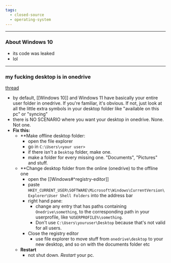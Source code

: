 ```yaml
---
tags:
  - closed-source
  - operating-system
---
```

---

### About Windows 10

- its code was leaked
- lol

---

### my fucking desktop is in onedrive

[thread](https://answers.microsoft.com/en-us/windows/forum/all/why-are-my-desktop-files-located-in-a-onedrive/9c618093-b999-4da1-a931-02a0098ed244 )
- by default, [[Windows 10]] and Windows 11 have basically your entire user folder in onedrive. If you're familiar, it's obvious. If not, just look at all the little extra symbols in your desktop folder like "available on this pc" or "syncing"
- there is NO SCENARIO where you want your desktop in onedrive. None. Not one.
- **Fix this:**
	- **Make offline desktop folder:
		- open the file explorer
		- go in `C:\Users\<your user>`
		- if there isn't a `Desktop` folder, make one.
		- make a folder for every missing one. "Documents", "Pictures" and stuff.
	- **Change desktop folder from the online (onedrive) to the offline one
		- open the [[Windows#^registry-editor]]
		- paste `HKEY_CURRENT_USER\SOFTWARE\Microsoft\Windows\CurrentVersion\Explorer\User Shell Folders` into the address bar
		- right hand pane:
			- change any entry that has paths containing `Onedrive\something`, to the corresponding path in your userprofile, like `%USERPROFILE%\something`.
			- Don't use `C:\Users\youruser\Desktop` because that's not valid for all users.
		- Close the registry editor
			- use file explorer to move stuff from `onedrive\desktop` to your new desktop, and so on with the documents folder etc
	- **Restart**
		- not shut down. _Restart_ your pc.